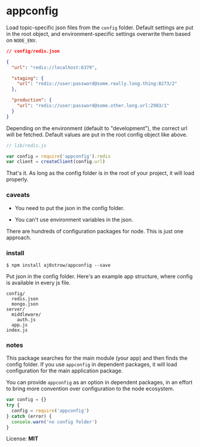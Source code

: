 # appconfig

Load topic-specific json files from the `config` folder. Default settings are put in the root object, and environment-specific settings overwrite them based on `NODE_ENV`.

```json
// config/redis.json

{
  "url": "redis://localhost:6379",

  "staging": {
    "url": "redis://user:password@some.really.long.thing:8273/2"
  },

  "production": {
    "url": "redis://user:password@some.other.long.url:2983/1"
  }
}
```

Depending on the environment (default to "development"), the correct url will be fetched. Default values are put in the root config object like above.

```javascript
// lib/redis.js

var config = require('appconfig').redis
var client = createClient(config.url)
```

That's it. As long as the config folder is in the root of your project, it will load properly.

### caveats

* You need to put the json in the config folder.

* You can't use environment variables in the json.

There are hundreds of configuration packages for node. This is just one approach.

### install

```
$ npm install aj0strow/appconfig --save
```

Put json in the config folder. Here's an example app structure, where config is available in every js file.

```
config/
  redis.json
  mongo.json
server/
  middleware/
    auth.js
  app.js
index.js
```

### notes

This package searches for the main module (your app) and then finds the config folder. If you use `appconfig` in dependent packages, it will load configuration for the main application package.

You can provide `appconfig` as an option in dependent packages, in an effort to bring more convention over configuration to the node ecosystem.

```javascript
var config = {}
try {
  config = require('appconfig')
} catch (error) {
  console.warn('no config folder')
}
```

License: **MIT**

